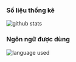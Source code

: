### Số liệu thống kê
![github stats](https://github-readme-stats.vercel.app/api/?username=ndbiaw&show_icons=true&locale=jp&title_color=ffffff&icon_color=000000&text_color=ffffff&bg_color=100,43cea2,185a9d)
### Ngôn ngữ được dùng
![language used](https://github-readme-stats.vercel.app/api/top-langs/?username=ndbiaw&layout=compact)
